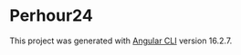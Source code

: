 # Perhour24

This project was generated with [Angular CLI](https://github.com/angular/angular-cli) version 16.2.7.
